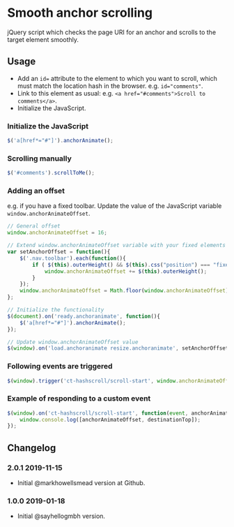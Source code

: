 # Smooth anchor scrolling

jQuery script which checks the page URI for an anchor and scrolls to the target element smoothly.

## Usage

* Add an `id=` attribute to the element to which you want to scroll, which must match the location hash in the browser. e.g. `id="comments"`.
* Link to this element as usual: e.g. `<a href="#comments">Scroll to comments</a>`.
* Initialize the JavaScript.

### Initialize the JavaScript

```javascript
$('a[href*="#"]').anchorAnimate();
```

### Scrolling manually

```javascript
$('#comments').scrollToMe();
```

### Adding an offset

e.g. if you have a fixed toolbar. Update the value of the JavaScript variable `window.anchorAnimateOffset`.

```javascript
// General offset
window.anchorAnimateOffset = 16;

// Extend window.anchorAnimateOffset variable with your fixed elements
var setAnchorOffset = function(){
	$('.nav.toolbar').each(function(){
		if ( $(this).outerHeight() && $(this).css("position") === "fixed"){
			window.anchorAnimateOffset += $(this).outerHeight();
		}
	});
	window.anchorAnimateOffset = Math.floor(window.anchorAnimateOffset) - 1;
};

// Initialize the functionality
$(document).on('ready.anchoranimate', function(){
	$('a[href*="#"]').anchorAnimate();
});

// Update window.anchorAnimateOffset value
$(window).on('load.anchoranimate resize.anchoranimate', setAnchorOffset);

```

### Following events are triggered

```javascript
$(window).trigger('ct-hashscroll/scroll-start', window.anchorAnimateOffset, destinationTop);
```

### Example of responding to a custom event

```javascript
$(window).on('ct-hashscroll/scroll-start', function(event, anchorAnimateOffset, destinationTop){
    window.console.log([anchorAnimateOffset, destinationTop]);
});
```

## Changelog

### 2.0.1 2019-11-15

* Initial @markhowellsmead version at Github.

### 1.0.0 2019-01-18

* Initial @sayhellogmbh version.
